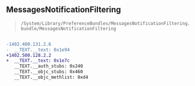 ## MessagesNotificationFiltering

> `/System/Library/PreferenceBundles/MessagesNotificationFiltering.bundle/MessagesNotificationFiltering`

```diff

-1402.400.131.2.6
-  __TEXT.__text: 0x1e94
+1402.500.128.2.2
+  __TEXT.__text: 0x1e7c
   __TEXT.__auth_stubs: 0x240
   __TEXT.__objc_stubs: 0x460
   __TEXT.__objc_methlist: 0xd4

```
